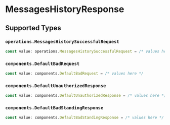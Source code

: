# MessagesHistoryResponse


## Supported Types

### `operations.MessagesHistorySuccessfulRequest`

```typescript
const value: operations.MessagesHistorySuccessfulRequest = /* values here */
```

### `components.DefaultBadRequest`

```typescript
const value: components.DefaultBadRequest = /* values here */
```

### `components.DefaultUnauthorizedResponse`

```typescript
const value: components.DefaultUnauthorizedResponse = /* values here */
```

### `components.DefaultBadStandingResponse`

```typescript
const value: components.DefaultBadStandingResponse = /* values here */
```

